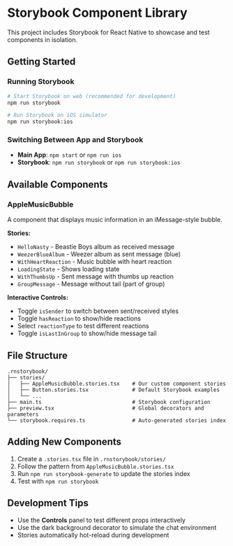 # Storybook Component Library

This project includes Storybook for React Native to showcase and test components in isolation.

## Getting Started

### Running Storybook

```bash
# Start Storybook on web (recommended for development)
npm run storybook

# Run Storybook on iOS simulator  
npm run storybook:ios
```

### Switching Between App and Storybook

- **Main App**: `npm start` or `npm run ios`
- **Storybook**: `npm run storybook` or `npm run storybook:ios`

## Available Components

### AppleMusicBubble

A component that displays music information in an iMessage-style bubble.

**Stories:**
- `HelloNasty` - Beastie Boys album as received message
- `WeezerBlueAlbum` - Weezer album as sent message (blue)
- `WithHeartReaction` - Music bubble with heart reaction
- `LoadingState` - Shows loading state
- `WithThumbsUp` - Sent message with thumbs up reaction
- `GroupMessage` - Message without tail (part of group)

**Interactive Controls:**
- Toggle `isSender` to switch between sent/received styles
- Toggle `hasReaction` to show/hide reactions
- Select `reactionType` to test different reactions
- Toggle `isLastInGroup` to show/hide message tail

## File Structure

```
.rnstorybook/
├── stories/
│   ├── AppleMusicBubble.stories.tsx    # Our custom component stories
│   ├── Button.stories.tsx              # Default Storybook examples
│   └── ...
├── main.ts                             # Storybook configuration
├── preview.tsx                         # Global decorators and parameters
└── storybook.requires.ts               # Auto-generated stories index
```

## Adding New Components

1. Create a `.stories.tsx` file in `.rnstorybook/stories/`
2. Follow the pattern from `AppleMusicBubble.stories.tsx`
3. Run `npm run storybook-generate` to update the stories index
4. Test with `npm run storybook`

## Development Tips

- Use the **Controls** panel to test different props interactively
- Use the dark background decorator to simulate the chat environment
- Stories automatically hot-reload during development